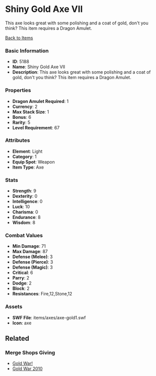 # Shiny Gold Axe VII

This axe looks great with some polishing and a coat of gold, don't you think? This item requires a Dragon Amulet.

[Back to Items](../items.md)

### Basic Information

- **ID**: 5188
- **Name**: Shiny Gold Axe VII
- **Description**: This axe looks great with some polishing and a coat of gold, don&#039;t you think? This item requires a Dragon Amulet.

### Properties

- **Dragon Amulet Required**: 1
- **Currency**: 2
- **Max Stack Size**: 1
- **Bonus**: 6
- **Rarity**: 5
- **Level Requirement**: 67

### Attributes

- **Element**: Light
- **Category**: 1
- **Equip Spot**: Weapon
- **Item Type**: Axe

### Stats

- **Strength**: 9
- **Dexterity**: 0
- **Intelligence**: 0
- **Luck**: 10
- **Charisma**: 0
- **Endurance**: 8
- **Wisdom**: 8

### Combat Values

- **Min Damage**: 71
- **Max Damage**: 87
- **Defense (Melee)**: 3
- **Defense (Pierce)**: 3
- **Defense (Magic)**: 3
- **Critical**: 6
- **Parry**: 2
- **Dodge**: 2
- **Block**: 2
- **Resistances**: Fire,12,Stone,12

### Assets

- **SWF File**: items/axes/axe-gold1.swf
- **Icon**: axe

## Related

### Merge Shops Giving

- [Gold War!](../merge-shops/37-gold-war.md)
- [Gold War 2010](../merge-shops/64-gold-war-2010.md)


